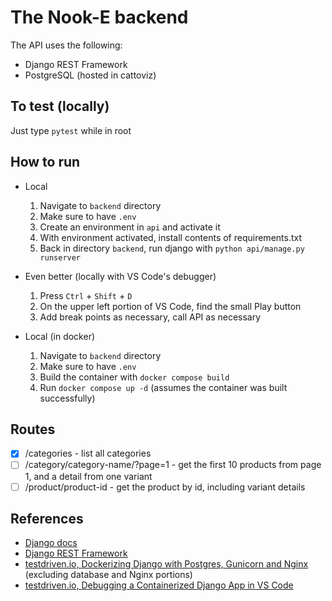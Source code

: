 # The Nook-E backend
The API uses the following:
- Django REST Framework
- PostgreSQL (hosted in cattoviz)

## To test (locally)
Just type `pytest` while in root

## How to run
- Local
    1. Navigate to `backend` directory
    2. Make sure to have `.env`
    3. Create an environment in `api` and activate it
    4. With environment activated, install contents of requirements.txt
    5. Back in directory `backend`, run django with `python api/manage.py runserver`

- Even better (locally with VS Code's debugger)
    1. Press `Ctrl` + `Shift` + `D`
    2. On the upper left portion of VS Code, find the small Play button
    3. Add break points as necessary, call API as necessary

- Local (in docker)
    1. Navigate to `backend` directory
    2. Make sure to have `.env`
    3. Build the container with `docker compose build`
    4. Run `docker compose up -d` (assumes the container was built successfully)
    
## Routes
- [x] /categories - list all categories
- [ ] /category/category-name/?page=1 - get the first 10 products from page 1, and a detail from one variant
- [ ] /product/product-id - get the product by id, including variant details

## References
- [Django docs](https://docs.djangoproject.com/en/5.1)
- [Django REST Framework](https://www.django-rest-framework.org/)
- [testdriven.io, Dockerizing Django with Postgres, Gunicorn and Nginx](https://testdriven.io/blog/dockerizing-django-with-postgres-gunicorn-and-nginx/) (excluding database and Nginx portions)
- [testdriven.io, Debugging a Containerized Django App in VS Code](https://testdriven.io/blog/django-debugging-vs-code/)